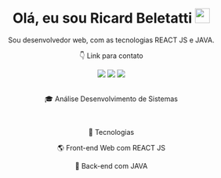 <h1 align="center">Olá, eu sou Ricard Beletatti <img src="https://raw.githubusercontent.com/kaueMarques/kaueMarques/master/hi.gif" height="30px"></h1>

<p align="center">
Sou desenvolvedor web, com as tecnologias REACT JS e JAVA.  
</p>

<p align="center">
👇 Link para contato
</p>

<div align="center">
  <a href="https://www.instagram.com/devbeletatti/" target="_blank"><img src="https://img.shields.io/badge/-Instagram-%23E4405F?style=for-the-badge&logo=instagram&logoColor=white" target="_blank"></a>
  <a href = "mailto:richard.beletatti@gmail.com"><img src="https://img.shields.io/badge/-Gmail-%23333?style=for-the-badge&logo=gmail&logoColor=white" target="_blank"></a>
  <a href="https://www.linkedin.com/in/richard-beletatti-527670143/" target="_blank"><img src="https://img.shields.io/badge/-LinkedIn-%230077B5?style=for-the-badge&logo=linkedin&logoColor=white" target="_blank"></a> 
</div>
<br/>
<p align="center">
🎓 Análise Desenvolvimento de Sistemas
</p>

<br/>
<p align="center">
🚀 Tecnologias
</p>

<p align="center">
🌎 Front-end Web com REACT JS  
</p>

<p align="center">
📡 Back-end com JAVA  
</p>
